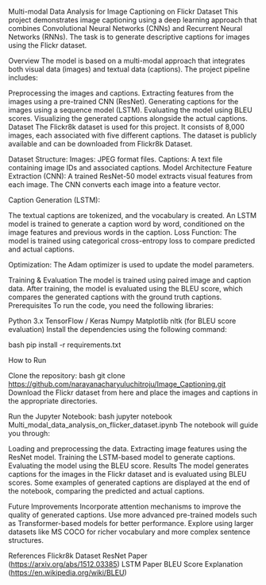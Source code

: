 Multi-modal Data Analysis for Image Captioning on Flickr Dataset
This project demonstrates image captioning using a deep learning approach that combines Convolutional Neural Networks (CNNs) and Recurrent Neural Networks (RNNs). 
The task is to generate descriptive captions for images using the Flickr dataset.

Overview
The model is based on a multi-modal approach that integrates both visual data (images) and textual data (captions). The project pipeline includes:

Preprocessing the images and captions.
Extracting features from the images using a pre-trained CNN (ResNet).
Generating captions for the images using a sequence model (LSTM).
Evaluating the model using BLEU scores.
Visualizing the generated captions alongside the actual captions.
Dataset
The Flickr8k dataset is used for this project. It consists of 8,000 images, each associated with five different captions. The dataset is publicly available and can be downloaded from Flickr8k Dataset.

Dataset Structure:
Images: JPEG format files.
Captions: A text file containing image IDs and associated captions.
Model Architecture
Feature Extraction (CNN): A trained ResNet-50 model extracts visual features from each image. The CNN converts each image into a feature vector.

Caption Generation (LSTM):

The textual captions are tokenized, and the vocabulary is created.
An LSTM model is trained to generate a caption word by word, conditioned on the image features and previous words in the caption.
Loss Function: The model is trained using categorical cross-entropy loss to compare predicted and actual captions.

Optimization: The Adam optimizer is used to update the model parameters.

Training & Evaluation
The model is trained using paired image and caption data.
After training, the model is evaluated using the BLEU score, which compares the generated captions with the ground truth captions.
Prerequisites
To run the code, you need the following libraries:

Python 3.x
TensorFlow / Keras
Numpy
Matplotlib
nltk (for BLEU score evaluation)
Install the dependencies using the following command:

bash
pip install -r requirements.txt

How to Run

Clone the repository:
bash
git clone https://github.com/narayanacharyuluchitroju/Image_Captioning.git
Download the Flickr dataset from here and place the images and captions in the appropriate directories.

Run the Jupyter Notebook:
bash
jupyter notebook Multi_modal_data_analysis_on_flicker_dataset.ipynb
The notebook will guide you through:

Loading and preprocessing the data.
Extracting image features using the ResNet model.
Training the LSTM-based model to generate captions.
Evaluating the model using the BLEU score.
Results
The model generates captions for the images in the Flickr dataset and is evaluated using BLEU scores. Some examples of generated captions are displayed at the end of the notebook, comparing the predicted and actual captions.

Future Improvements
Incorporate attention mechanisms to improve the quality of generated captions.
Use more advanced pre-trained models such as Transformer-based models for better performance.
Explore using larger datasets like MS COCO for richer vocabulary and more complex sentence structures.

References
Flickr8k Dataset
ResNet Paper (https://arxiv.org/abs/1512.03385)
LSTM Paper
BLEU Score Explanation (https://en.wikipedia.org/wiki/BLEU)
